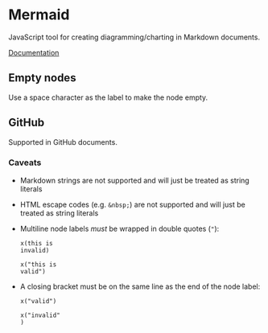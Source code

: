 # Mermaid

JavaScript tool for creating diagramming/charting in Markdown documents.

[Documentation](https://mermaid.js.org/intro/)

## Empty nodes

Use a space character as the label to make the node empty.

## GitHub

Supported in GitHub documents.

### Caveats

- Markdown strings are not supported and will just be treated as string literals
- HTML escape codes (e.g. `&nbsp;`) are not supported and will just be treated as string literals
- Multiline node labels _must_ be wrapped in double quotes (`"`):

    ```plaintext
    x(this is
    invalid)

    x("this is
    valid")
    ```

- A closing bracket must be on the same line as the end of the node label:

    ```plaintext
    x("valid")

    x("invalid"
    )
    ```
